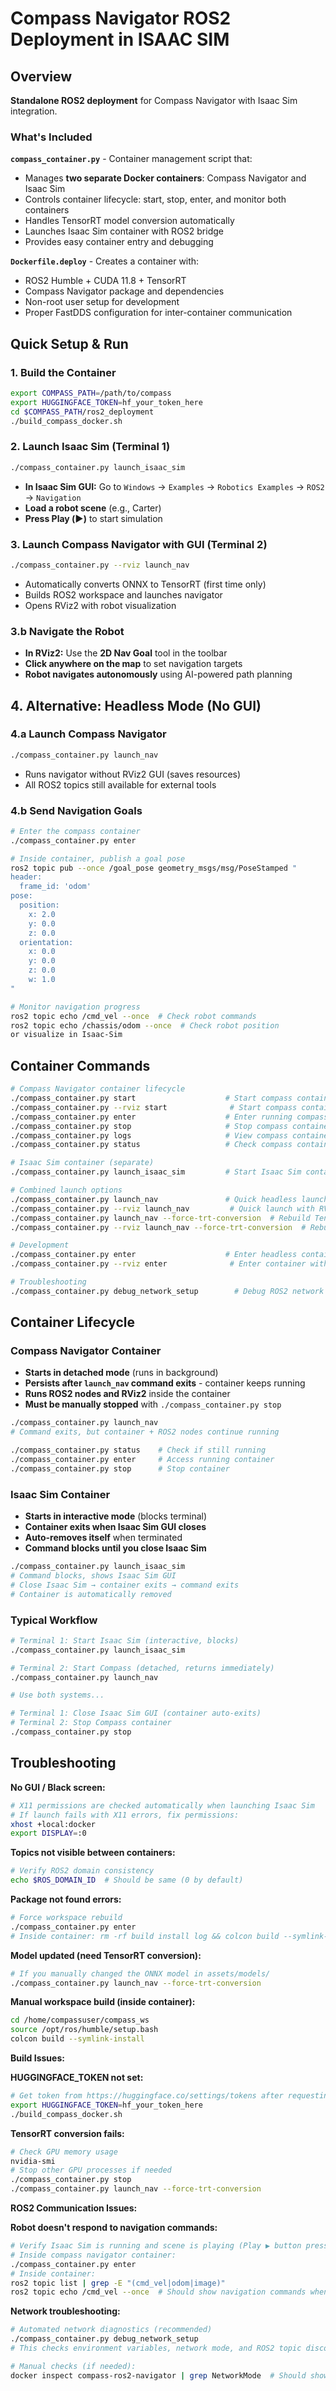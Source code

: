 # Compass Navigator ROS2 Deployment in ISAAC SIM

## Overview

**Standalone ROS2 deployment** for Compass Navigator with Isaac Sim integration.

### What's Included

**`compass_container.py`** - Container management script that:
- Manages **two separate Docker containers**: Compass Navigator and Isaac Sim
- Controls container lifecycle: start, stop, enter, and monitor both containers
- Handles TensorRT model conversion automatically
- Launches Isaac Sim container with ROS2 bridge
- Provides easy container entry and debugging

**`Dockerfile.deploy`** - Creates a container with:
- ROS2 Humble + CUDA 11.8 + TensorRT
- Compass Navigator package and dependencies
- Non-root user setup for development
- Proper FastDDS configuration for inter-container communication

## Quick Setup & Run

### 1. Build the Container
```bash
export COMPASS_PATH=/path/to/compass
export HUGGINGFACE_TOKEN=hf_your_token_here
cd $COMPASS_PATH/ros2_deployment
./build_compass_docker.sh
```

### 2. Launch Isaac Sim (Terminal 1)
```bash
./compass_container.py launch_isaac_sim
```
- **In Isaac Sim GUI:** Go to `Windows` → `Examples` → `Robotics Examples` → `ROS2` → `Navigation`
- **Load a robot scene** (e.g., Carter)
- **Press Play (▶️)** to start simulation

### 3. Launch Compass Navigator with GUI (Terminal 2)
```bash
./compass_container.py --rviz launch_nav
```
- Automatically converts ONNX to TensorRT (first time only)
- Builds ROS2 workspace and launches navigator
- Opens RViz2 with robot visualization

### 3.b Navigate the Robot
- **In RViz2:** Use the **2D Nav Goal** tool in the toolbar
- **Click anywhere on the map** to set navigation targets
- **Robot navigates autonomously** using AI-powered path planning

## 4. Alternative: Headless Mode (No GUI)

### 4.a Launch Compass Navigator
```bash
./compass_container.py launch_nav
```
- Runs navigator without RViz2 GUI (saves resources)
- All ROS2 topics still available for external tools

### 4.b Send Navigation Goals
```bash
# Enter the compass container
./compass_container.py enter

# Inside container, publish a goal pose
ros2 topic pub --once /goal_pose geometry_msgs/msg/PoseStamped "
header:
  frame_id: 'odom'
pose:
  position:
    x: 2.0
    y: 0.0
    z: 0.0
  orientation:
    x: 0.0
    y: 0.0
    z: 0.0
    w: 1.0
"

# Monitor navigation progress
ros2 topic echo /cmd_vel --once  # Check robot commands
ros2 topic echo /chassis/odom --once  # Check robot position
or visualize in Isaac-Sim
```

## Container Commands

```bash
# Compass Navigator container lifecycle
./compass_container.py start                    # Start compass container headless (background)
./compass_container.py --rviz start              # Start compass container with RViz GUI
./compass_container.py enter                    # Enter running compass container
./compass_container.py stop                     # Stop compass container
./compass_container.py logs                     # View compass container logs
./compass_container.py status                   # Check compass container status

# Isaac Sim container (separate)
./compass_container.py launch_isaac_sim         # Start Isaac Sim container (interactive)

# Combined launch options
./compass_container.py launch_nav               # Quick headless launch
./compass_container.py --rviz launch_nav         # Quick launch with RViz GUI
./compass_container.py launch_nav --force-trt-conversion  # Rebuild TensorRT engine (headless)
./compass_container.py --rviz launch_nav --force-trt-conversion  # Rebuild engine + GUI

# Development
./compass_container.py enter                    # Enter headless container
./compass_container.py --rviz enter              # Enter container with RViz support

# Troubleshooting
./compass_container.py debug_network_setup        # Debug ROS2 network setup
```

## Container Lifecycle

### Compass Navigator Container
- **Starts in detached mode** (runs in background)
- **Persists after `launch_nav` command exits** - container keeps running
- **Runs ROS2 nodes and RViz2** inside the container
- **Must be manually stopped** with `./compass_container.py stop`

```bash
./compass_container.py launch_nav
# Command exits, but container + ROS2 nodes continue running

./compass_container.py status    # Check if still running
./compass_container.py enter     # Access running container
./compass_container.py stop      # Stop container
```

### Isaac Sim Container
- **Starts in interactive mode** (blocks terminal)
- **Container exits when Isaac Sim GUI closes**
- **Auto-removes itself** when terminated
- **Command blocks until you close Isaac Sim**

```bash
./compass_container.py launch_isaac_sim
# Command blocks, shows Isaac Sim GUI
# Close Isaac Sim → container exits → command exits
# Container is automatically removed
```

### Typical Workflow
```bash
# Terminal 1: Start Isaac Sim (interactive, blocks)
./compass_container.py launch_isaac_sim

# Terminal 2: Start Compass (detached, returns immediately)
./compass_container.py launch_nav

# Use both systems...

# Terminal 1: Close Isaac Sim GUI (container auto-exits)
# Terminal 2: Stop Compass container
./compass_container.py stop
```

## Troubleshooting

**No GUI / Black screen:**
```bash
# X11 permissions are checked automatically when launching Isaac Sim
# If launch fails with X11 errors, fix permissions:
xhost +local:docker
export DISPLAY=:0
```

**Topics not visible between containers:**
```bash
# Verify ROS2 domain consistency
echo $ROS_DOMAIN_ID  # Should be same (0 by default)
```

**Package not found errors:**
```bash
# Force workspace rebuild
./compass_container.py enter
# Inside container: rm -rf build install log && colcon build --symlink-install
```

**Model updated (need TensorRT conversion):**
```bash
# If you manually changed the ONNX model in assets/models/
./compass_container.py launch_nav --force-trt-conversion
```

**Manual workspace build (inside container):**
```bash
cd /home/compassuser/compass_ws
source /opt/ros/humble/setup.bash
colcon build --symlink-install
```

**Build Issues:**

**HUGGINGFACE_TOKEN not set:**
```bash
# Get token from https://huggingface.co/settings/tokens after requesting access to nvidia/COMPASS
export HUGGINGFACE_TOKEN=hf_your_token_here
./build_compass_docker.sh
```

**TensorRT conversion fails:**
```bash
# Check GPU memory usage
nvidia-smi
# Stop other GPU processes if needed
./compass_container.py stop
./compass_container.py launch_nav --force-trt-conversion
```

**ROS2 Communication Issues:**

**Robot doesn't respond to navigation commands:**
```bash
# Verify Isaac Sim is running and scene is playing (Play ▶️ button pressed)
# Inside compass navigator container:
./compass_container.py enter
# Inside container:
ros2 topic list | grep -E "(cmd_vel|odom|image)"
ros2 topic echo /cmd_vel --once  # Should show navigation commands when you set goals
```

**Network troubleshooting:**
```bash
# Automated network diagnostics (recommended)
./compass_container.py debug_network_setup
# This checks environment variables, network mode, and ROS2 topic discovery in both containers

# Manual checks (if needed):
docker inspect compass-ros2-navigator | grep NetworkMode  # Should show: "NetworkMode": "host"
```
